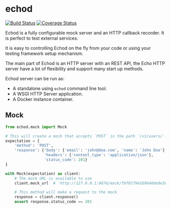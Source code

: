 echod
=====

[![Build Status](https://travis-ci.org/wiliamsouza/echo.svg)](https://travis-ci.org/wiliamsouza/echo)
[![Coverage Status](https://coveralls.io/repos/wiliamsouza/echo/badge.svg?branch=master&service=github)](https://coveralls.io/github/wiliamsouza/echo?branch=master)

Echod is a fully configurable mock server and an HTTP callback recorder. It is
perfect to test external services.

It is easy to controlling Echod on the fly from your code or using your testing
framework setup mechanism.

The main part of Echod is an HTTP server with an REST API, the Echo HTTP server
have a lot of flexibility and support many start up methods.

Echod server can be run as:

* A standalone using `echod` command line tool.
* A WSGI HTTP Server application.
* A Docker instance container.


Mock
----

```python
from echod.mock import Mock

# This will create a mock that accepts `POST` in the path `/v1/users/`.
expectation = {
    'method': 'POST',
    'response': {'body': {'email': 'john@doe.com', 'name': 'John Doe'},
                 'headers': {'content_type': 'application/json'},
                 'status_code': 201}
}

with Mock(expectation) as client:
    # The mock URL is available to use
    client.mock_url  # 'http://127.0.0.1:9876/mock/fbf01f94169640de9e585fe5e30a0958/'

    # This method will make a request to the mock
    response = client.response()
    assert response.status_code == 201
```
